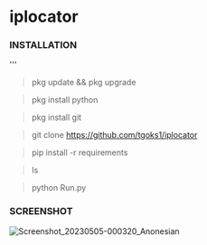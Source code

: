 # iplocator


### INSTALLATION
'''
> pkg update && pkg upgrade

> pkg install python

> pkg install git

> git clone https://github.com/tgoks1/iplocator 

> pip install -r requirements

>ls

>python Run.py

### SCREENSHOT

![Screenshot_20230505-000320_Anonesian](https://user-images.githubusercontent.com/124646276/236379871-10784986-d53b-4962-9fc2-de36d4769dd2.jpg)

